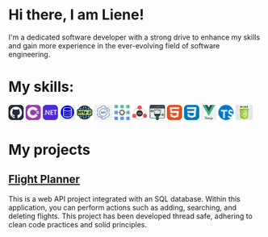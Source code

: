 <h1>Hi there, I am Liene!</h1>
 I'm a dedicated software developer with a strong drive to enhance my skills and gain more experience in the ever-evolving field of software engineering.
<h1>My skills:</h1>
<p float="left">
<img height="30px" alt="Git" src="https://github.com/LienePorina/LienePorina/blob/main/Tools/Github-Dark.svg">
<img height="30px" alt="C#" src="https://github.com/LienePorina/LienePorina/blob/main/Tools/CSharp.svg">
<img height="30px" alt=".NET" src="https://github.com/LienePorina/LienePorina/blob/main/Tools/DotNet.svg">
<img height="30px" alt="Relational Databases & SQL" src="https://github.com/LienePorina/LienePorina/blob/main/Tools/sql_databases.jfif">
<img height="30px" alt="HTTP Basics" src="https://github.com/LienePorina/LienePorina/blob/main/Tools/http.png">
<img height="30px" alt="Web API Basics" src="https://github.com/LienePorina/LienePorina/blob/main/Tools/pngwebapi.png">
<img height="30px" alt="Unit Testing" src="https://github.com/LienePorina/LienePorina/blob/main/Tools/unit_tests.png">
<img height="30px" alt="Test Driven Development" src="https://github.com/LienePorina/LienePorina/blob/main/Tools/TDD.png">
<img height="30px" alt="Clean Code, SOLID" src="https://github.com/LienePorina/LienePorina/blob/main/Tools/cleancode.png">
<img height="30px" alt="HTML" src="https://github.com/LienePorina/LienePorina/blob/main/Tools/HTML.svg">
<img height="30px" alt="CSS" src="https://github.com/LienePorina/LienePorina/blob/main/Tools/CSS.svg">
<img height="30px" alt="VueJS" src="https://github.com/LienePorina/LienePorina/blob/main/Tools/Vue.js.png">
<img height="30px" alt="TypeScript" src="https://github.com/LienePorina/LienePorina/blob/main/Tools/Typescript.png">
<img height="30px" alt="NodeJS basics" src="https://github.com/LienePorina/LienePorina/blob/main/Tools/nodejs.png">
</p>
<h1>My projects</h1>
<h2><a href="https://github.com/LienePorina/flight-planner-project" target="_blank">Flight Planner</a></h2>
This is a web API project integrated with an SQL database. Within this application, you can perform actions such as adding, searching, and deleting flights. 
This project has been developed thread safe, adhering to clean code practices and solid principles.
